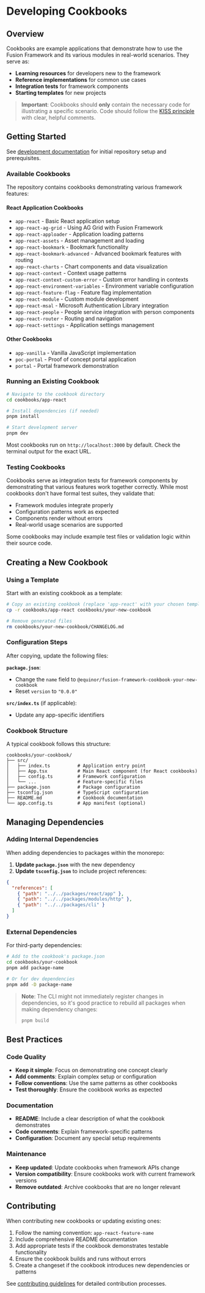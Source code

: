 # Developing Cookbooks

## Overview

Cookbooks are example applications that demonstrate how to use the Fusion Framework and its various modules in real-world scenarios. They serve as:

- **Learning resources** for developers new to the framework
- **Reference implementations** for common use cases
- **Integration tests** for framework components
- **Starting templates** for new projects

> **Important**: Cookbooks should **only** contain the necessary code for illustrating a specific scenario. Code should follow the [KISS principle](https://en.wikipedia.org/wiki/KISS_principle) with clear, helpful comments.

## Getting Started

See [development documentation](./development.md) for initial repository setup and prerequisites.

### Available Cookbooks

The repository contains cookbooks demonstrating various framework features:

#### React Application Cookbooks
- `app-react` - Basic React application setup
- `app-react-ag-grid` - Using AG Grid with Fusion Framework
- `app-react-apploader` - Application loading patterns
- `app-react-assets` - Asset management and loading
- `app-react-bookmark` - Bookmark functionality
- `app-react-bookmark-advanced` - Advanced bookmark features with routing
- `app-react-charts` - Chart components and data visualization
- `app-react-context` - Context usage patterns
- `app-react-context-custom-error` - Custom error handling in contexts
- `app-react-environment-variables` - Environment variable configuration
- `app-react-feature-flag` - Feature flag implementation
- `app-react-module` - Custom module development
- `app-react-msal` - Microsoft Authentication Library integration
- `app-react-people` - People service integration with person components
- `app-react-router` - Routing and navigation
- `app-react-settings` - Application settings management

#### Other Cookbooks
- `app-vanilla` - Vanilla JavaScript implementation
- `poc-portal` - Proof of concept portal application
- `portal` - Portal framework demonstration

### Running an Existing Cookbook

```bash
# Navigate to the cookbook directory
cd cookbooks/app-react

# Install dependencies (if needed)
pnpm install

# Start development server
pnpm dev
```

Most cookbooks run on `http://localhost:3000` by default. Check the terminal output for the exact URL.

### Testing Cookbooks

Cookbooks serve as integration tests for framework components by demonstrating that various features work together correctly. While most cookbooks don't have formal test suites, they validate that:

- Framework modules integrate properly
- Configuration patterns work as expected
- Components render without errors
- Real-world usage scenarios are supported

Some cookbooks may include example test files or validation logic within their source code.

## Creating a New Cookbook

### Using a Template

Start with an existing cookbook as a template:

```bash
# Copy an existing cookbook (replace 'app-react' with your chosen template)
cp -r cookbooks/app-react cookbooks/your-new-cookbook

# Remove generated files
rm cookbooks/your-new-cookbook/CHANGELOG.md
```

### Configuration Steps

After copying, update the following files:

**`package.json`**:
- Change the `name` field to `@equinor/fusion-framework-cookbook-your-new-cookbook`
- Reset `version` to `"0.0.0"`

**`src/index.ts`** (if applicable):
- Update any app-specific identifiers

### Cookbook Structure

A typical cookbook follows this structure:

```
cookbooks/your-cookbook/
├── src/
│   ├── index.ts          # Application entry point
│   ├── App.tsx           # Main React component (for React cookbooks)
│   ├── config.ts         # Framework configuration
│   └── ...               # Feature-specific files
├── package.json          # Package configuration
├── tsconfig.json         # TypeScript configuration
├── README.md             # Cookbook documentation
└── app.config.ts         # App manifest (optional)
```

## Managing Dependencies

### Adding Internal Dependencies

When adding dependencies to packages within the monorepo:

1. **Update `package.json`** with the new dependency
2. **Update `tsconfig.json`** to include project references:

```json
{
  "references": [
    { "path": "../../packages/react/app" },
    { "path": "../../packages/modules/http" },
    { "path": "../../packages/cli" }
  ]
}
```

### External Dependencies

For third-party dependencies:

```bash
# Add to the cookbook's package.json
cd cookbooks/your-cookbook
pnpm add package-name

# Or for dev dependencies
pnpm add -D package-name
```

> **Note**: The CLI might not immediately register changes in dependencies, so it's good practice to rebuild all packages when making dependency changes:
> ```bash
> pnpm build
> ```

## Best Practices

### Code Quality
- **Keep it simple**: Focus on demonstrating one concept clearly
- **Add comments**: Explain complex setup or configuration
- **Follow conventions**: Use the same patterns as other cookbooks
- **Test thoroughly**: Ensure the cookbook works as expected

### Documentation
- **README**: Include a clear description of what the cookbook demonstrates
- **Code comments**: Explain framework-specific patterns
- **Configuration**: Document any special setup requirements

### Maintenance
- **Keep updated**: Update cookbooks when framework APIs change
- **Version compatibility**: Ensure cookbooks work with current framework versions
- **Remove outdated**: Archive cookbooks that are no longer relevant

## Contributing

When contributing new cookbooks or updating existing ones:

1. Follow the naming convention: `app-react-feature-name`
2. Include comprehensive README documentation
3. Add appropriate tests if the cookbook demonstrates testable functionality
4. Ensure the cookbook builds and runs without errors
5. Create a changeset if the cookbook introduces new dependencies or patterns

See [contributing guidelines](../CONTRIBUTING.md) for detailed contribution processes.